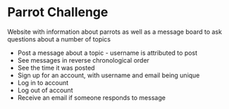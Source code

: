 # Parrot Challenge

Website with information about parrots as well as a message board to ask questions about a number of topics
- Post a message about a topic - username is attributed to post
- See messages in reverse chronological order
- See the time it was posted
- Sign up for an account, with username and email being unique
- Log in to account
- Log out of account
- Receive an email if someone responds to message
